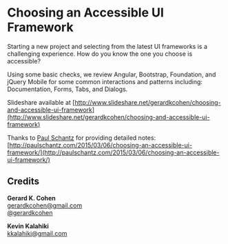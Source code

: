 # Choosing an Accessible UI Framework

Starting a new project and selecting from the latest UI frameworks is a challenging experience. How do you know the one you choose is accessible? 

Using some basic checks, we review Angular, Bootstrap, Foundation, and jQuery Mobile for some common interactions and patterns including: Documentation, Forms, Tabs, and Dialogs.


Slideshare available at [http://www.slideshare.net/gerardkcohen/choosing-and-accessible-ui-framework](http://www.slideshare.net/gerardkcohen/choosing-and-accessible-ui-framework)

Thanks to [Paul Schantz](https://twitter.com/paulschantz) for providing detailed notes: [http://paulschantz.com/2015/03/06/choosing-an-accessible-ui-framework/](http://paulschantz.com/2015/03/06/choosing-an-accessible-ui-framework/)


## Credits

**Gerard K. Cohen**  
gerardkcohen@gmail.com  
[@gerardkcohen](http://www.twitter.com/gerardkcohen)

**Kevin Kalahiki**  
kkalahiki@gmail.com
